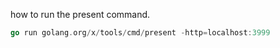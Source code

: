 how to run the present command.

```go
go run golang.org/x/tools/cmd/present -http=localhost:3999
```
